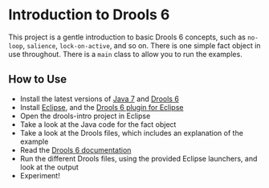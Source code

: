 # Introduction to Drools 6

This project is a gentle introduction to basic Drools 6 concepts, such as `no-loop`, `salience`, `lock-on-active`, and so on. There is one simple fact object in use throughout. There is a `main` class to allow you to run the examples.

## How to Use

- Install the latest versions of [Java 7] and [Drools 6]
- Install [Eclipse], and the [Drools 6 plugin for Eclipse]
- Open the drools-intro project in Eclipse
- Take a look at the Java code for the fact object
- Take a look at the Drools files, which includes an explanation of the example
- Read the [Drools 6 documentation]
- Run the different Drools files, using the provided Eclipse launchers, and look at the output
- Experiment!

[Drools 6 documentation]: https://www.jboss.org/drools/documentation
[Java 7]: http://www.oracle.com/technetwork/java/javase/downloads/index.html
[Drools 6]: https://www.jboss.org/drools/downloads
[Eclipse]: https://www.eclipse.org/downloads/
[Drools 6 plugin for Eclipse]: http://download.jboss.org/drools/release/6.0.1.Final/org.drools.updatesite/
